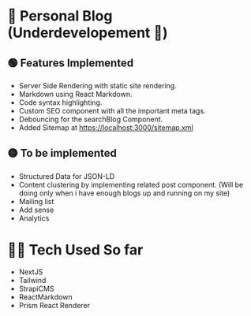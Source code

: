 # 📑 Personal Blog (Underdevelopement 🚧)

## 🟢 Features Implemented

- Server Side Rendering with static site rendering.
- Markdown using React Markdown.
- Code syntax highlighting.
- Custom SEO component with all the important meta tags.
- Debouncing for the searchBlog Component.
- Added Sitemap at [https://localhost:3000/sitemap.xml](https://localhost:3000/sitemap.xml)

## 🟡 To be implemented

- Structured Data for JSON-LD
- Content clustering by implementing related post component. (Will be doing only when i have enough blogs up and running on my site)
- Mailing list
- Add sense
- Analytics

# 🧑‍💻 Tech Used So far

- NextJS
- Tailwind
- StrapiCMS
- ReactMarkdown
- Prism React Renderer

<!-- This is a [Next.js](https://nextjs.org/) project bootstrapped with [`create-next-app`](https://github.com/vercel/next.js/tree/canary/packages/create-next-app).

## Getting Started

First, run the development server:

```bash
npm run dev
# or
yarn dev
```

Open [http://localhost:3000](http://localhost:3000) with your browser to see the result.

You can start editing the page by modifying `pages/index.js`. The page auto-updates as you edit the file.

[API routes](https://nextjs.org/docs/api-routes/introduction) can be accessed on [http://localhost:3000/api/hello](http://localhost:3000/api/hello). This endpoint can be edited in `pages/api/hello.js`.

The `pages/api` directory is mapped to `/api/*`. Files in this directory are treated as [API routes](https://nextjs.org/docs/api-routes/introduction) instead of React pages.

## Learn More

To learn more about Next.js, take a look at the following resources:

- [Next.js Documentation](https://nextjs.org/docs) - learn about Next.js features and API.
- [Learn Next.js](https://nextjs.org/learn) - an interactive Next.js tutorial.

You can check out [the Next.js GitHub repository](https://github.com/vercel/next.js/) - your feedback and contributions are welcome!

## Deploy on Vercel

The easiest way to deploy your Next.js app is to use the [Vercel Platform](https://vercel.com/new?utm_medium=default-template&filter=next.js&utm_source=create-next-app&utm_campaign=create-next-app-readme) from the creators of Next.js.

Check out our [Next.js deployment documentation](https://nextjs.org/docs/deployment) for more details. -->
